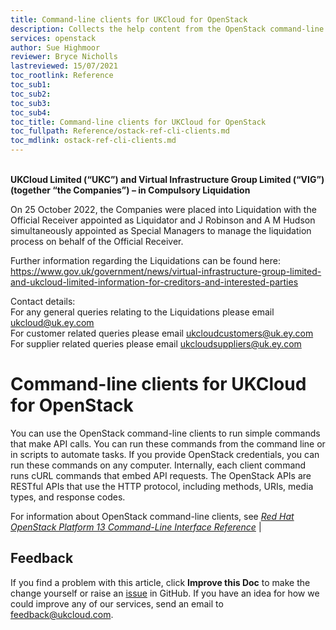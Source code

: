 ```yaml
---
title: Command-line clients for UKCloud for OpenStack
description: Collects the help content from the OpenStack command-line clients, for reference
services: openstack
author: Sue Highmoor
reviewer: Bryce Nicholls
lastreviewed: 15/07/2021
toc_rootlink: Reference
toc_sub1:
toc_sub2:
toc_sub3:
toc_sub4:
toc_title: Command-line clients for UKCloud for OpenStack
toc_fullpath: Reference/ostack-ref-cli-clients.md
toc_mdlink: ostack-ref-cli-clients.md
---
```


<br>**UKCloud Limited (“UKC”) and Virtual Infrastructure Group Limited (“VIG”) (together “the Companies”) – in Compulsory Liquidation**

On 25 October 2022, the Companies were placed into Liquidation with the Official Receiver appointed as Liquidator and J Robinson and A M Hudson simultaneously appointed as Special Managers to manage the liquidation process on behalf of the Official Receiver.

Further information regarding the Liquidations can be found here: <https://www.gov.uk/government/news/virtual-infrastructure-group-limited-and-ukcloud-limited-information-for-creditors-and-interested-parties>

Contact details:<br>
For any general queries relating to the Liquidations please email <ukcloud@uk.ey.com><br>
For customer related queries please email <ukcloudcustomers@uk.ey.com><br>
For supplier related queries please email <ukcloudsuppliers@uk.ey.com>

# Command-line clients for UKCloud for OpenStack

You can use the OpenStack command-line clients to run simple commands that make API calls. You can run these commands from the command line or in scripts to automate tasks. If you provide OpenStack credentials, you can run these commands on any computer. Internally, each client command runs cURL commands that embed API requests. The OpenStack APIs are RESTful APIs that use the HTTP protocol, including methods, URIs, media types, and response codes.

For information about OpenStack command-line clients, see [*Red Hat OpenStack Platform 13 Command-Line Interface Reference*](https://access.redhat.com/documentation/en-us/red_hat_openstack_platform/13/html/command_line_interface_reference/index) |

## Feedback

If you find a problem with this article, click **Improve this Doc** to make the change yourself or raise an [issue](https://github.com/UKCloud/documentation/issues) in GitHub. If you have an idea for how we could improve any of our services, send an email to <feedback@ukcloud.com>.
